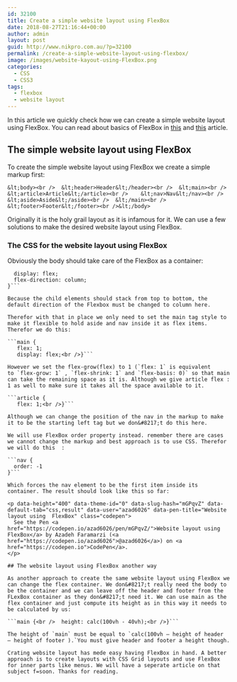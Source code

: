 ```yaml
---
id: 32100
title: Create a simple website layout using FlexBox
date: 2018-08-27T21:16:44+00:00
author: admin
layout: post
guid: http://www.nikpro.com.au/?p=32100
permalink: /create-a-simple-website-layout-using-flexbox/
image: /images/website-kayout-using-FlexBox.png
categories:
  - CSS
  - CSS3
tags:
  - flexbox
  - website layout
---
```

In this article we quickly check how we can create a simple website layout using FlexBox. You can read about basics of FlexBox in [this](http://www.nikpro.com.au/flexbox-explained-in-a-simple-way-with-examples-part-1/) and [this](http://www.nikpro.com.au/flexbox-explained-in-a-simple-way-with-examples-part-2/) article.

## The simple website layout using FlexBox

To create the simple website layout using FlexBox we create a simple markup first:

```&lt;body><br />  &lt;header>Header&lt;/header><br />  &lt;main><br />    &lt;article>Article&lt;/article><br />    &lt;nav>Nav&lt;/nav><br />    &lt;aside>Aside&lt;/aside><br />  &lt;/main><br />  &lt;footer>Footer&lt;/footer><br />&lt;/body>```

Originally it is the holy grail layout as it is infamous for it. We can use a few solutions to make the desired website layout using FlexBox. 

### The CSS for the website layout using FlexBox

Obviously the body should take care of the FlexBox as a container:

```body {
  display: flex;
  flex-direction: column;
}```

Because the child elements should stack from top to bottom, the default direction of the Flexbox must be changed to column here.

Therefor with that in place we only need to set the main tag style to make it flexible to hold aside and nav inside it as flex items. Therefor we do this:

```main {
   flex: 1;
   display: flex;<br />}```

However we set the flex-grow(flex) to 1 (`flex: 1` is equivalent to `flex-grow: 1` , `flex-shrink: 1` and `flex-basis: 0)` so that main can take the remaining space as it is. Although we give article flex : 1 as well to make sure it takes all the space available to it. 

```article {
   flex: 1;<br />}```

Although we can change the position of the nav in the markup to make it to be the starting left tag but we don&#8217;t do this here.

We will use FlexBox order property instead. remember there are cases we cannot change the markup and best approach is to use CSS. Therefor we will do this  :

```nav {
  order: -1
}```

Which forces the nav element to be the first item inside its container. The result should look like this so far:

<p data-height="400" data-theme-id="0" data-slug-hash="mGPqvZ" data-default-tab="css,result" data-user="azad6026" data-pen-title="Website layout using  FlexBox" class="codepen">
  See the Pen <a href="https://codepen.io/azad6026/pen/mGPqvZ/">Website layout using FlexBox</a> by Azadeh Faramarzi (<a href="https://codepen.io/azad6026">@azad6026</a>) on <a href="https://codepen.io">CodePen</a>.
</p>

## The website layout using FlexBox another way

As another approach to create the same website layout using FlexBox we can change the flex container. We don&#8217;t really need the body to be the container and we can leave off the header and footer from the FLexBox container as they don&#8217;t need it. We can use main as the flex container and just compute its height as in this way it needs to be calculated by us:

```main {<br />  height: calc(100vh - 40vh);<br />}```

The height of `main` must be equal to `calc(100vh — height of header — height of footer ).`You must give header and footer a height though.

Crating website layout has mede easy having FlexBox in hand. A better approach is to create layouts with CSS Grid layouts and use FlexBox for inner parts like menus. We will have a seperate article on that subject f=soon. Thanks for reading.